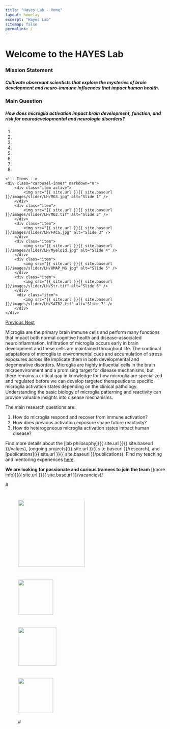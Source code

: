 ```yaml
---
title: "Hayes Lab - Home"
layout: homelay
excerpt: "Hayes Lab"
sitemap: false
permalink: /
---
```

# Welcome to the HAYES Lab
### Mission Statement
##### Cultivate observant scientists that explore the mysteries of brain development and neuro-immune influences that impact human health.

### Main Question
##### How does microglia activation impact brain development, function, and risk for neurodevelopmental and neurologic disorders?

<div markdown="0" id="carousel" class="carousel slide" data-ride="carousel" data-interval="4000" data-pause="hover" >
    <!-- Menu -->
    <ol class="carousel-indicators">
        <li data-target="#carousel" data-slide-to="0" class="active"></li>
        <li data-target="#carousel" data-slide-to="1"></li>
        <li data-target="#carousel" data-slide-to="2"></li>
        <li data-target="#carousel" data-slide-to="3"></li>
        <li data-target="#carousel" data-slide-to="4"></li>
        <li data-target="#carousel" data-slide-to="5"></li>
        <li data-target="#carousel" data-slide-to="6"></li>
        <li data-target="#carousel" data-slide-to="7"></li>
    </ol>

    <!-- Items -->
    <div class="carousel-inner" markdown="0">
        <div class="item active">
            <img src="{{ site.url }}{{ site.baseurl }}/images/slider/LH/MG3.jpg" alt="Slide 1" />
        </div>
        <div class="item">
            <img src="{{ site.url }}{{ site.baseurl }}/images/slider/LH/MG2.tif" alt="Slide 2" />
        </div>
        <div class="item">
            <img src="{{ site.url }}{{ site.baseurl }}/images/slider/LH/FACS.jpg" alt="Slide 3" />
        </div>
        <div class="item">
            <img src="{{ site.url }}{{ site.baseurl }}/images/slider/LH/Myeloid.jpg" alt="Slide 4" />
        </div>
        <div class="item">
            <img src="{{ site.url }}{{ site.baseurl }}/images/slider/LH/UMAP_MG.jpg" alt="Slide 5" />
        </div>
        <div class="item">
            <img src="{{ site.url }}{{ site.baseurl }}/images/slider/LH/Str.tif" alt="Slide 6" />
        </div>       
         <div class="item">
            <img src="{{ site.url }}{{ site.baseurl }}/images/slider/LH/SATB2.tif" alt="Slide 7" />
        </div>
    </div>
  <a class="left carousel-control" href="#carousel" role="button" data-slide="prev">
    <span class="glyphicon glyphicon-chevron-left" aria-hidden="true"></span>
    <span class="sr-only">Previous</span>
  </a>
  <a class="right carousel-control" href="#carousel" role="button" data-slide="next">
    <span class="glyphicon glyphicon-chevron-right" aria-hidden="true"></span>
    <span class="sr-only">Next</span>
  </a>
</div>

Microglia are the primary brain immune cells and perform many functions that impact both normal cognitive health and disease-associated neuroinflammation. Infiltration of microglia occurs early in brain development and these cells are maintained throughout life. The continual adaptations of microglia to environmental cues and accumulation of stress exposures across life implicate them in both developmental and degenerative disorders. Microglia are highly influential cells in the brain microenvironment and a promising target for disease mechanisms, but there remains a critical gap in knowledge for how microglia are specialized and regulated before we can develop targeted therapeutics to specific microglia activation states depending on the clinical pathology. Understanding the basic biology of microglia patterning and reactivity can provide valuable insights into disease mechanisms. 

The main research questions are: 

1. How do microglia respond and recover from immune activation?
2. How does previous activation exposure shape future reactivity?
3. How do heterogeneous microglia activation states impact human disease?

Find more details about the [lab philosophy]({{ site.url }}{{ site.baseurl }}/values), [ongoing projects]({{ site.url }}{{ site.baseurl }}/research), and [publications]({{ site.url }}{{ site.baseurl }}/publications). 
Find my teaching and mentoring experiences [here](https://lindsaynhayes.github.io/teaching.html).

 **We are  looking for passionate and curious trainees to join the team** [(more info)]({{ site.url }}{{ site.baseurl }}/vacancies)**!**


#<figure class="fourth">
#  <img src="{{ site.url }}{{ site.baseurl }}/images/logopic/Logo_Leiden.jpg" style="width: 210px">
#  <img src="{{ site.url }}{{ site.baseurl }}/images/logopic/Logo_Nanofront.jpg" style="width: 110px">
#  <img src="{{ site.url }}{{ site.baseurl }}/images/logopic/Logo_NWO.jpg" style="width: 120px">
#  <img src="{{ site.url }}{{ site.baseurl }}/images/logopic/Logo_ERC.jpg" style="width: 110px">
#</figure>
